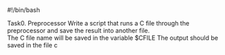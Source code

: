 #!/bin/bash

Task0. Preprocessor
Write a script that runs a C file through the preprocessor and save the result into another file.  
	The C file name will be saved in the variable $CFILE 
	The output should be saved in the file c


